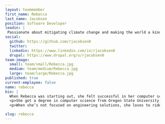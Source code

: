 ```yaml
---
layout: teammember
first_name: Rebecca
last_name: Jacobsen
position: Software Developer
leadin: |
 Passionate about mitigating climate change and making the world a kinder place, it’s no surprise Rebecca has made ThinkShout her new home!
social:
  github: https://github.com/rjacobsen0
  twitter:
  linkedin: https://www.linkedin.com/in/rjacobsen0
  drupal: https://www.drupal.org/u/rjacobsen0
team-image:
  small: team/small/Rebecca.jpg
  medium: team/medium/Rebecca.jpg
  large: team/large/Rebecca.jpg
published: true
current-employee: false
name: rebecca
bio: |
  When Rebecca was starting out, she felt successful in her computer science classes, seeing results from concept to working software. Moreover, she wanted to make things and serve people. She remembers thinking computers would change the world; and that they have!
  <p>She got a degree in computer science from Oregon State University; and after graduating worked on a non-linear video editor, followed by printer networking. After taking a pause to raise her family, she went back to university for a master’s degree; and finished with a degree in Public Administration on the Environment and Natural Resources track. Along the way she got a certificate in Community and Regional Planning. After graduating she went to work for Oregon DEQ and worked on software to allow drivers to get their emissions test results over the internet. She then worked as part of a team that created software to save fish from dams -- software that has created a lasting impact. Now she’s looking forward to helping nonprofits communicate their missions to the world.
  <p>When she’s not focused on engineering solutions, she loves to ride her bike, is a photographer, and volunteers with Represent.Us and 350.org.

slug: rebecca
---
```

